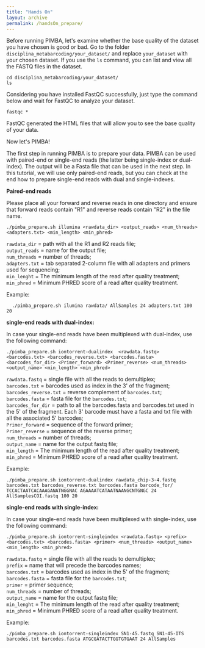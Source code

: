 ```yaml
---
title: "Hands On"
layout: archive
permalink: /handsOn_prepare/
---  
```


Before running PIMBA, let's examine whether the base quality of the dataset you have chosen is good or bad.
Go to the folder `disciplina_metabarcoding/your_dataset/` and replace `your_dataset` with your chosen dataset.
If you use the `ls` command, you can list and view all the FASTQ files in the dataset.

```console  
cd disciplina_metabarcoding/your_dataset/
ls
```

Considering you have installed FastQC successfully, just type the command below and wait for FastQC to analyze your dataset.
```console  
fastqc *
```

FastQC generated the HTML files that will allow you to see the base quality of your data.

Now let's PIMBA!

The first step in running PIMBA is to prepare your data. PIMBA can be used with paired-end or single-end reads (the latter being single-index or dual-index). The output will be a Fasta file that can be used in the next step. In this tutorial, we will use only paired-end reads, but you can check at the end how to prepare single-end reads with dual and single-indexes.

**Paired-end reads**

Please place all your forward and reverse reads in one directory and ensure that forward reads contain "R1" and reverse reads contain "R2" in the file name.

```console  
./pimba_prepare.sh illumina <rawdata_dir> <output_reads> <num_threads> <adapters.txt> <min_length> <min_phred>
```

`rawdata_dir` = path with all the R1 and R2 reads file;\
`output_reads` = name for the output file;\
`num_threads` = number of threads;\
`adapters.txt` = tab separated 2-column file with all adapters and primers used for sequencing;\
`min_lenght` = The minimum length of the read after quality treatment;\
`min_phred` = Minimum PHRED score of a read after quality treatment.

Example:

```console  
  ./pimba_prepare.sh ilumina rawdata/ AllSamples 24 adapters.txt 100 20
```

**single-end reads with dual-index:**

In case your single-end reads have been multiplexed with dual-index, use the following command:

```console  
./pimba_prepare.sh iontorrent-dualindex  <rawdata.fastq> <barcodes.txt> <barcodes_reverse.txt> <barcodes.fasta> <barcodes_for_dir> <Primer_forward> <Primer_reverse> <num_threads> <output_name> <min_length> <min_phred>
```

`rawdata.fastq` = single file with all the reads to demultiplex;\
`barcodes.txt` = barcodes used as index in the 3' of the fragment;\
`barcodes_reverse.txt` = reverse complement of `barcodes.txt`;\
`barcodes.fasta` = fasta file for the `barcodes.txt`;\
`barcodes_for_dir` = path to all the barcodes.fasta and barcodes.txt used in the 5'  of the fragment. Each 3' barcode must have a fasta and txt file with all the associated 5' barcodes;\
`Primer_forward` = sequence of the forward primer;\
`Primer_reverse` = sequence of the reverse primer;\
`num_threads` = number of threads;\
`output_name` = name for the output fastq file;\
`min_length` = The minimum length of the read after quality treatment;\
`min_phred` = Minimum PHRED score of a read after quality treatment.

Example:

```console  
./pimba_prepare.sh iontorrent-dualindex rawdata_chip-3-4.fastq barcodes.txt barcodes_reverse.txt barcodes.fasta barcode_for/ TCCACTAATCACAAAGANATNGGNAC AGAAAATCATAATNAANGCNTGNGC 24 AllSamplesCOI.fastq 100 20
```

**single-end reads with single-index:**

In case your single-end reads have been multiplexed with single-index, use the following command:

```console  
./pimba_prepare.sh iontorrent-singleindex <rawdata.fastq> <prefix> <barcodes.txt> <barcodes.fasta> <primer> <num_threads> <output_name> <min_length> <min_phred>
```

`rawdata.fastq` = single file with all the reads to demultiplex;\
`prefix` = name that will precede the barcodes names;\
`barcodes.txt` = barcodes used as index in the 5' of the fragment;\
`barcodes.fasta` = fasta file for the `barcodes.txt`;\
`primer` = primer sequence;\
`num_threads` = number of threads;\
`output_name` = name for the output fastq file;\
`min_lenght` = The minimum length of the read after quality treatment;\
`min_phred` = Minimum PHRED score of a read after quality treatment.

Example:

```console  
./pimba_prepare.sh iontorrent-singleindex SN1-45.fastq SN1-45-ITS barcodes.txt barcodes.fasta ATGCGATACTTGGTGTGAAT 24 AllSamples
```
